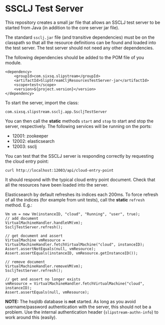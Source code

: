 SSCLJ Test Server
=================

This repository creates a small jar file that allows an SSCLJ
test server to be started from Java (in addition to the core server
jar file).

The standard `ssclj.jar` file (and transitive dependencies) must be on
the classpath so that all the resource definitions can be found and
loaded into the test server.  The test server should not need any
other dependencies.

The following dependencies should be added to the POM file of you module.

	<dependency>
		<groupId>com.sixsq.slipstream</groupId>
		<artifactId>SlipStreamCljResourcesTestServer-jar</artifactId>
		<scope>test</scope>
		<version>${project.version}</version>
	</dependency>


To start the server, import the class:

    com.sixsq.slipstream.ssclj.app.SscljTestServer

You can then call the **static** methods `start` and `stop` to start
and stop the server, respectively. The following services will be
running on the ports:

 - 12001: zookeeper
 - 12002: elasticsearch
 - 12003: ssclj

You can test that the SSCLJ server is responding correctly by
requesting the cloud entry point:

    curl http://localhost:12003/api/cloud-entry-point

It should respond with the typical cloud entry point document. Check
that all the resources have been loaded into the server.

Elasticsearch by default refreshes its indices each 200ms.  To force
refresh of all the indices (for example from unit tests), call the
**static** `refresh` method.  E.g.:

    Vm vm = new Vm(instanceID, "cloud", "Running", "user", true);
    // add document
    VirtualMachineHandler.handleVM(vm);
    SscljTestServer.refresh();

    // get document and assert
    VirtualMachine vmResource = VirtualMachineHandler.fetchVirtualMachine("cloud", instanceID);
    Assert.assertNotEquals(null, vmResource);
    Assert.assertEquals(instanceID, vmResource.getInstanceID());

    // remove document
    VirtualMachineHandler.removeVM(vm);
    SscljTestServer.refresh();

    // get and assert no longer exists
    vmResource = VirtualMachineHandler.fetchVirtualMachine("cloud", instanceID);
    Assert.assertEquals(null, vmResource);

**NOTE:** The hsqldb database is **not** started.  As long as you
avoid username/password authentication with the server, this should
not be a problem.  Use the internal authentication header
(`slipstream-authn-info`) to work around this (easily).
  
